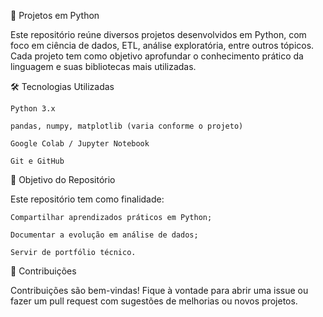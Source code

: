 🐍 Projetos em Python

Este repositório reúne diversos projetos desenvolvidos em Python, com foco em ciência de dados, ETL, análise exploratória, entre outros tópicos. Cada projeto tem como objetivo aprofundar o conhecimento prático da linguagem e suas bibliotecas mais utilizadas.

🛠️ Tecnologias Utilizadas

    Python 3.x

    pandas, numpy, matplotlib (varia conforme o projeto)

    Google Colab / Jupyter Notebook

    Git e GitHub

🎯 Objetivo do Repositório

Este repositório tem como finalidade:

    Compartilhar aprendizados práticos em Python;

    Documentar a evolução em análise de dados;

    Servir de portfólio técnico.

🤝 Contribuições

Contribuições são bem-vindas! Fique à vontade para abrir uma issue ou fazer um pull request com sugestões de melhorias ou novos projetos.
